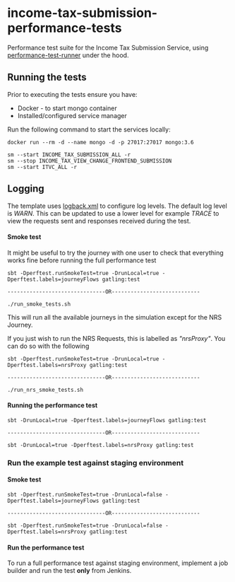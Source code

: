 # income-tax-submission-performance-tests
Performance test suite for the Income Tax Submission Service, using [performance-test-runner](https://github.com/hmrc/performance-test-runner) under the hood.


## Running the tests

Prior to executing the tests ensure you have:

* Docker - to start mongo container
* Installed/configured service manager

Run the following command to start the services locally:
```
docker run --rm -d --name mongo -d -p 27017:27017 mongo:3.6

sm --start INCOME_TAX_SUBMISSION_ALL -r
sm --stop INCOME_TAX_VIEW_CHANGE_FRONTEND_SUBMISSION
sm --start ITVC_ALL -r
```

## Logging

The template uses [logback.xml](src/test/resources) to configure log levels. The default log level is *WARN*. This can be updated to use a lower level for example *TRACE* to view the requests sent and responses received during the test.

#### Smoke test

It might be useful to try the journey with one user to check that everything works fine before running the full performance test
```
sbt -Dperftest.runSmokeTest=true -DrunLocal=true -Dperftest.labels=journeyFlows gatling:test

-------------------------------OR----------------------------

./run_smoke_tests.sh
```
This will run all the available journeys in the simulation except for the NRS Journey. 

If you just wish to run the NRS Requests, this is labelled as *"nrsProxy"*. You can do so with the following

```
sbt -Dperftest.runSmokeTest=true -DrunLocal=true -Dperftest.labels=nrsProxy gatling:test

-------------------------------OR----------------------------

./run_nrs_smoke_tests.sh
```

#### Running the performance test
```
sbt -DrunLocal=true -Dperftest.labels=journeyFlows gatling:test

-------------------------------OR----------------------------

sbt -DrunLocal=true -Dperftest.labels=nrsProxy gatling:test
```
### Run the example test against staging environment

#### Smoke test
```
sbt -Dperftest.runSmokeTest=true -DrunLocal=false -Dperftest.labels=journeyFlows gatling:test

-------------------------------OR----------------------------

sbt -Dperftest.runSmokeTest=true -DrunLocal=false -Dperftest.labels=nrsProxy gatling:test
```

#### Run the performance test

To run a full performance test against staging environment, implement a job builder and run the test **only** from Jenkins.
